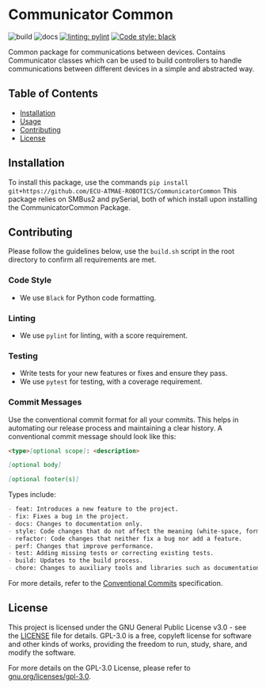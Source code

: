 # Communicator Common

![build](https://github.com/JarredTD/Get-In-The-Mix-Resumes/actions/workflows/ci.yml/badge.svg)
![docs](https://github.com/JarredTD/Get-In-The-Mix-Resumes/actions/workflows/docs.yml/badge.svg)
[![linting: pylint](https://img.shields.io/badge/linting-pylint-yellowgreen)](https://github.com/pylint-dev/pylint)
[![Code style: black](https://img.shields.io/badge/code%20style-black-000000.svg)](https://github.com/psf/black)

Common package for communications between devices. Contains Communicator classes which can be used to build controllers to handle communications between different devices in a simple and abstracted way.

## Table of Contents

- [Installation](#installation)
- [Usage](#usage)
- [Contributing](#contributing)
- [License](#license)

## Installation

To install this package, use the commands `pip install git+https://github.com/ECU-ATMAE-ROBOTICS/CommunicatorCommon`
This package relies on SMBus2 and pySerial, both of which install upon installing the CommunicatorCommon Package.

## Contributing

Please follow the guidelines below, use the `build.sh` script in the root directory to confirm all requirements are met.

### Code Style

- We use `Black` for Python code formatting.

### Linting

- We use `pylint` for linting, with a score requirement.

### Testing

- Write tests for your new features or fixes and ensure they pass.
- We use `pytest` for testing, with a coverage requirement.

### Commit Messages

Use the conventional commit format for all your commits. This helps in automating our release process and maintaining a clear history. A conventional commit message should look like this:

```markdown
<type>[optional scope]: <description>

[optional body]

[optional footer(s)]
```

Types include:

```markdown
- feat: Introduces a new feature to the project.
- fix: Fixes a bug in the project.
- docs: Changes to documentation only.
- style: Code changes that do not affect the meaning (white-space, formatting, missing semi-colons, etc).
- refactor: Code changes that neither fix a bug nor add a feature.
- perf: Changes that improve performance.
- test: Adding missing tests or correcting existing tests.
- build: Updates to the build process.
- chore: Changes to auxiliary tools and libraries such as documentation generation.
```

For more details, refer to the [Conventional Commits](https://www.conventionalcommits.org/en/v1.0.0/) specification.

## License

This project is licensed under the GNU General Public License v3.0 - see the [LICENSE](LICENSE) file for details. GPL-3.0 is a free, copyleft license for software and other kinds of works, providing the freedom to run, study, share, and modify the software.

For more details on the GPL-3.0 License, please refer to [gnu.org/licenses/gpl-3.0](https://www.gnu.org/licenses/gpl-3.0.html).
